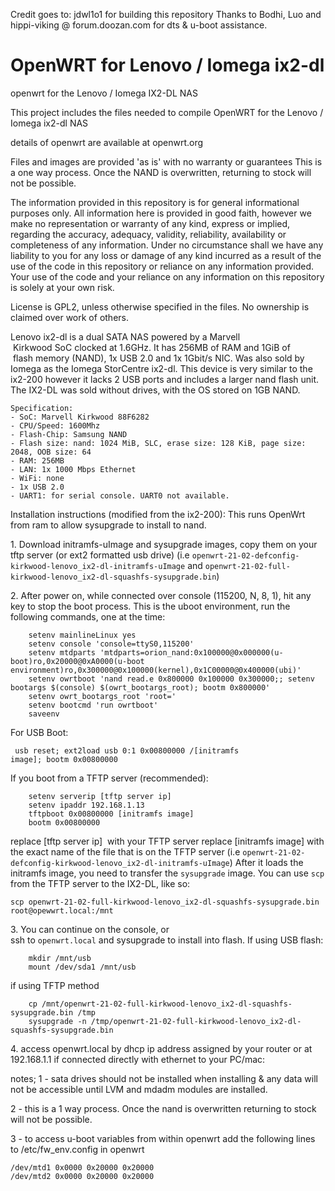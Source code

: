 Credit goes to: jdwl1o1 for building this repository
Thanks to Bodhi, Luo and hippi-viking @ forum.doozan.com for dts & u-boot assistance.

# OpenWRT for Lenovo / Iomega ix2-dl
openwrt for the Lenovo / Iomega IX2-DL NAS

This project includes the files needed to compile OpenWRT for the Lenovo / Iomega ix2-dl NAS

details of openwrt are available at openwrt.org  

Files and images are provided 'as is' with no warranty or guarantees
This is a one way process. Once the NAND is overwritten, returning to stock will not be possible.

The information provided in this repository is for general informational purposes only. 
All information here is provided in good faith, however we make no representation or warranty of any kind, 
express or implied, regarding the accuracy, adequacy, validity, reliability, availability or completeness 
of any information.
Under no circumstance shall we have any liability to you for any loss or damage of any kind incurred 
as a result of the use of the code in this repository or reliance on any information provided. 
Your use of the code and your reliance on any information on this repository is solely at your own risk.

License is GPL2, unless otherwise specified in the files. No ownership is claimed over work of others.


Lenovo ix2-dl is a dual SATA NAS powered by a Marvell
 Kirkwood SoC clocked at 1.6GHz. It has 256MB of RAM and 1GiB of
 flash memory (NAND), 1x USB 2.0 and 1x 1Gbit/s NIC. 
 Was also sold by Iomega as the Iomega StorCentre ix2-dl.
 This device is very similar to the ix2-200 however it lacks 2 USB ports and includes 
 a larger nand flash unit. The IX2-DL was sold without drives, with the OS stored on 1GB NAND.
```
Specification:
- SoC: Marvell Kirkwood 88F6282
- CPU/Speed: 1600Mhz
- Flash-Chip: Samsung NAND
- Flash size: nand: 1024 MiB, SLC, erase size: 128 KiB, page size: 2048, OOB size: 64
- RAM: 256MB
- LAN: 1x 1000 Mbps Ethernet
- WiFi: none
- 1x USB 2.0
- UART1: for serial console. UART0 not available.
```
Installation instructions (modified from the ix2-200): 
This runs OpenWrt from ram to allow sysupgrade to install to nand.

1. Download initramfs-uImage and sysupgrade images, copy them on your tftp server (or ext2 formatted usb drive)
(i.e `openwrt-21-02-defconfig-kirkwood-lenovo_ix2-dl-initramfs-uImage` and `openwrt-21-02-full-kirkwood-lenovo_ix2-dl-squashfs-sysupgrade.bin`)

2. After power on, while connected over console (115200, N, 8, 1), hit any key to stop the boot process. 
This is the uboot environment, run the following commands, one at the time:
```
    setenv mainlineLinux yes
    setenv console 'console=ttyS0,115200'
    setenv mtdparts 'mtdparts=orion_nand:0x100000@0x000000(u-boot)ro,0x20000@0xA0000(u-boot environment)ro,0x300000@0x100000(kernel),0x1C00000@0x400000(ubi)'
    setenv owrtboot 'nand read.e 0x800000 0x100000 0x300000;; setenv bootargs $(console) $(owrt_bootargs_root); bootm 0x800000'
    setenv owrt_bootargs_root 'root='
    setenv bootcmd 'run owrtboot'
    saveenv
```
For USB Boot:   
```
 usb reset; ext2load usb 0:1 0x00800000 /[initramfs image]; bootm 0x00800000
```
If you boot from a TFTP server (recommended):
```
    setenv serverip [tftp server ip]    
    setenv ipaddr 192.168.1.13
    tftpboot 0x00800000 [initramfs image]
    bootm 0x00800000
```
replace [tftp server ip]  with your TFTP server
replace [initramfs image] with the exact name of the file that is on the TFTP server (i.e `openwrt-21-02-defconfig-kirkwood-lenovo_ix2-dl-initramfs-uImage`)
After it loads the initramfs image, you need to transfer the `sysupgrade` image. You can use `scp` from the TFTP server to the IX2-DL, like so:
```
scp openwrt-21-02-full-kirkwood-lenovo_ix2-dl-squashfs-sysupgrade.bin root@opewwrt.local:/mnt
```
3. You can continue on the console, or ssh to `openwrt.local` and sysupgrade to install into flash.
If using USB flash:
```
    mkdir /mnt/usb
    mount /dev/sda1 /mnt/usb
```
if using TFTP method
```
    cp /mnt/openwrt-21-02-full-kirkwood-lenovo_ix2-dl-squashfs-sysupgrade.bin /tmp   
    sysupgrade -n /tmp/openwrt-21-02-full-kirkwood-lenovo_ix2-dl-squashfs-sysupgrade.bin
```
4. access openwrt.local by dhcp ip address assigned by your router or at 192.168.1.1 if connected directly with ethernet to your PC/mac:

notes;
1 - sata drives should not be installed when installing & any data will not be accessible until LVM and mdadm modules are installed.

2 - this is a 1 way process. Once the nand is overwritten returning to stock will not be possible.

3 - to access u-boot variables from within openwrt add the following lines to /etc/fw_env.config in openwrt
```
/dev/mtd1 0x0000 0x20000 0x20000
/dev/mtd2 0x0000 0x20000 0x20000
```

